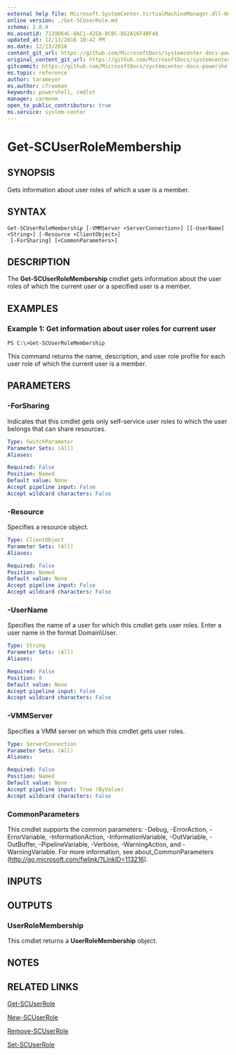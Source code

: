 ```yaml
---
external help file: Microsoft.SystemCenter.VirtualMachineManager.dll-Help.xml
online version: ./Get-SCUserRole.md
schema: 2.0.0
ms.assetid: 7139D64C-8AC1-42EA-8CBC-852A16F4BF48
updated_at: 12/13/2016 10:42 PM
ms.date: 12/13/2016
content_git_url: https://github.com/MicrosoftDocs/systemcenter-docs-powershell/blob/master/systemcenter-cmdlets/VirtualMachineManager/v1/Get-SCUserRoleMembership.md
original_content_git_url: https://github.com/MicrosoftDocs/systemcenter-docs-powershell/blob/master/systemcenter-cmdlets/VirtualMachineManager/v1/Get-SCUserRoleMembership.md
gitcommit: https://github.com/MicrosoftDocs/systemcenter-docs-powershell/blob/ea9507ac2178040476af5407227db8cb97701ea9/systemcenter-cmdlets/VirtualMachineManager/v1/Get-SCUserRoleMembership.md
ms.topic: reference
author: tarameyer
ms.author: cfreeman
keywords: powershell, cmdlet
manager: carmonm
open_to_public_contributors: true
ms.service: system-center
---
```


# Get-SCUserRoleMembership

## SYNOPSIS
Gets information about user roles of which a user is a member.

## SYNTAX

```
Get-SCUserRoleMembership [-VMMServer <ServerConnection>] [[-UserName] <String>] [-Resource <ClientObject>]
 [-ForSharing] [<CommonParameters>]
```

## DESCRIPTION
The **Get-SCUserRoleMembership** cmdlet gets information about the user roles of which the current user or a specified user is a member.

## EXAMPLES

### Example 1: Get information about user roles for current user
```
PS C:\>Get-SCUserRoleMembership
```

This command returns the name, description, and user role profile for each user role of which the current user is a member.

## PARAMETERS

### -ForSharing
Indicates that this cmdlet gets only self-service user roles to which the user belongs that can share resources.

```yaml
Type: SwitchParameter
Parameter Sets: (All)
Aliases: 

Required: False
Position: Named
Default value: None
Accept pipeline input: False
Accept wildcard characters: False
```

### -Resource
Specifies a resource object.

```yaml
Type: ClientObject
Parameter Sets: (All)
Aliases: 

Required: False
Position: Named
Default value: None
Accept pipeline input: False
Accept wildcard characters: False
```

### -UserName
Specifies the name of a user for which this cmdlet gets user roles.
Enter a user name in the format Domain\User.

```yaml
Type: String
Parameter Sets: (All)
Aliases: 

Required: False
Position: 0
Default value: None
Accept pipeline input: False
Accept wildcard characters: False
```

### -VMMServer
Specifies a VMM server on which this cmdlet gets user roles.

```yaml
Type: ServerConnection
Parameter Sets: (All)
Aliases: 

Required: False
Position: Named
Default value: None
Accept pipeline input: True (ByValue)
Accept wildcard characters: False
```

### CommonParameters
This cmdlet supports the common parameters: -Debug, -ErrorAction, -ErrorVariable, -InformationAction, -InformationVariable, -OutVariable, -OutBuffer, -PipelineVariable, -Verbose, -WarningAction, and -WarningVariable. For more information, see about_CommonParameters (http://go.microsoft.com/fwlink/?LinkID=113216).

## INPUTS

## OUTPUTS

### UserRoleMembership
This cmdlet returns a **UserRoleMembership** object.

## NOTES

## RELATED LINKS

[Get-SCUserRole](xref:VirtualMachineManager/v1/Get-SCUserRole.md)

[New-SCUserRole](xref:VirtualMachineManager/v1/New-SCUserRole.md)

[Remove-SCUserRole](xref:VirtualMachineManager/v1/Remove-SCUserRole.md)

[Set-SCUserRole](xref:VirtualMachineManager/v1/Set-SCUserRole.md)

